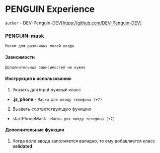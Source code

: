 # PENGUIN Experience

`author` - DEV-Penguin-DEV[https://github.com/DEV-Penguin-DEV]

### PENGUIN-mask

`Маски для различных полей ввода`

#### Зависимости

`Дополнительных зависимостей не нужно`

#### Инструкция к использованию

1. Указать для input нужный класс
- **.js_phone** - `Маска для вводу телефона (+7)`
2. Вызвать соответствующую функцию
- startPhoneMask - `Маска для вводу телефона (+7)`

#### Дополнительные функции
1. Когда воле ввода заполняется валидно, то ему добавляется класс **validated**
